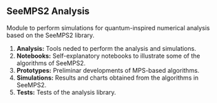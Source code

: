 ## SeeMPS2 Analysis

Module to perform simulations for quantum-inspired numerical analysis based on the SeeMPS2 library.

1. **Analysis:** Tools neded to perform the analysis and simulations.
2. **Notebooks:** Self-explanatory notebooks to illustrate some of the algorithms of SeeMPS2.
3. **Prototypes:** Preliminar developments of MPS-based algorithms.
4. **Simulations:** Results and charts obtained from the algorithms in SeeMPS2.
5. **Tests:** Tests of the analysis library.